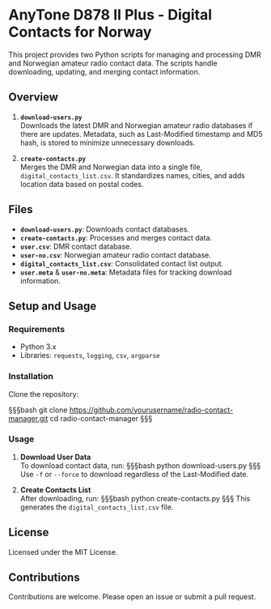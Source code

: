 # AnyTone D878 II Plus - Digital Contacts for Norway

This project provides two Python scripts for managing and processing DMR and Norwegian amateur radio contact data. The scripts handle downloading, updating, and merging contact information.

## Overview

1. **`download-users.py`**  
   Downloads the latest DMR and Norwegian amateur radio databases if there are updates. Metadata, such as Last-Modified timestamp and MD5 hash, is stored to minimize unnecessary downloads.

2. **`create-contacts.py`**  
   Merges the DMR and Norwegian data into a single file, `digital_contacts_list.csv`. It standardizes names, cities, and adds location data based on postal codes.

## Files

- **`download-users.py`**: Downloads contact databases.
- **`create-contacts.py`**: Processes and merges contact data.
- **`user.csv`**: DMR contact database.
- **`user-no.csv`**: Norwegian amateur radio contact database.
- **`digital_contacts_list.csv`**: Consolidated contact list output.
- **`user.meta`** & **`user-no.meta`**: Metadata files for tracking download information.

## Setup and Usage

### Requirements

- Python 3.x
- Libraries: `requests`, `logging`, `csv`, `argparse`

### Installation

Clone the repository:

§§§bash
git clone https://github.com/yourusername/radio-contact-manager.git
cd radio-contact-manager
§§§

### Usage

1. **Download User Data**  
   To download contact data, run:
   §§§bash
   python download-users.py
   §§§
   Use `-f` or `--force` to download regardless of the Last-Modified date.

2. **Create Contacts List**  
   After downloading, run:
   §§§bash
   python create-contacts.py
   §§§
   This generates the `digital_contacts_list.csv` file.

## License

Licensed under the MIT License.

## Contributions

Contributions are welcome. Please open an issue or submit a pull request.

